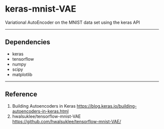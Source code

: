 # keras-mnist-VAE
Variational AutoEncoder on the MNIST data set using the keras API

***
## Dependencies
- keras
- tensorflow
- numpy
- scipy
- matplotlib

***
## Reference
1. Building Autoencoders in Keras
https://blog.keras.io/building-autoencoders-in-keras.html
2. hwalsuklee/tensorflow-mnist-VAE
https://github.com/hwalsuklee/tensorflow-mnist-VAE/

